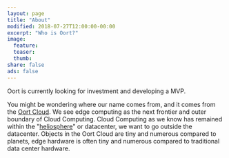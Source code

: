 ```yaml
---
layout: page
title: "About"
modified: 2018-07-27T12:00:00-00:00
excerpt: "Who is Oort?"
image:
  feature:
  teaser:
  thumb:
share: false
ads: false
---
```


Oort is currently looking for investment and developing a MVP.

You might be wondering where our name comes from, and it comes from the [Oort Cloud](https://en.wikipedia.org/wiki/Oort_cloud). We see edge computing as the next frontier and outer boundary of Cloud Computing. Cloud Computing as we know has remained within the "[heliosphere](https://en.wikipedia.org/wiki/Heliosphere)" or datacenter, we want to go outside the datacenter. Objects in the Oort Cloud are tiny and numerous compared to planets, edge hardware is often tiny and numerous compared to traditional data center hardware. 